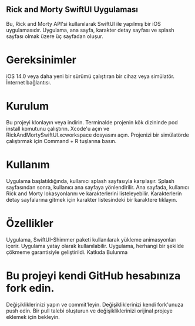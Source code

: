 ## Rick and Morty SwiftUI Uygulaması
Bu, Rick and Morty API'si kullanılarak SwiftUI ile yapılmış bir iOS uygulamasıdır. Uygulama, ana sayfa, karakter detay sayfası ve splash sayfası olmak üzere üç sayfadan oluşur.

# Gereksinimler
iOS 14.0 veya daha yeni bir sürümü çalıştıran bir cihaz veya simülatör.
İnternet bağlantısı.
# Kurulum
Bu projeyi klonlayın veya indirin.
Terminalde projenin kök dizininde pod install komutunu çalıştırın.
Xcode'u açın ve RickAndMortySwiftUI.xcworkspace dosyasını açın.
Projenizi bir simülatörde çalıştırmak için Command + R tuşlarına basın.
# Kullanım
Uygulama başlatıldığında, kullanıcı splash sayfasıyla karşılaşır.
Splash sayfasından sonra, kullanıcı ana sayfaya yönlendirilir.
Ana sayfada, kullanıcı Rick and Morty lokasyonlarını ve karakterlerini listeleyebilir.
Karakterlerin detay sayfalarına gitmek için karakter listesindeki bir karaktere tıklayın.
# Özellikler
Uygulama, SwiftUI-Shimmer paketi kullanılarak yükleme animasyonları içerir.
Uygulama yatay olarak kullanılabilir.
Uygulama, herhangi bir şekilde çökmeme garantisiyle geliştirildi.
Katkıda Bulunma
# Bu projeyi kendi GitHub hesabınıza fork edin.
Değişikliklerinizi yapın ve commit'leyin.
Değişikliklerinizi kendi fork'unuza push edin.
Bir pull talebi oluşturun ve değişikliklerinizi orijinal projeye eklemek için bekleyin.
